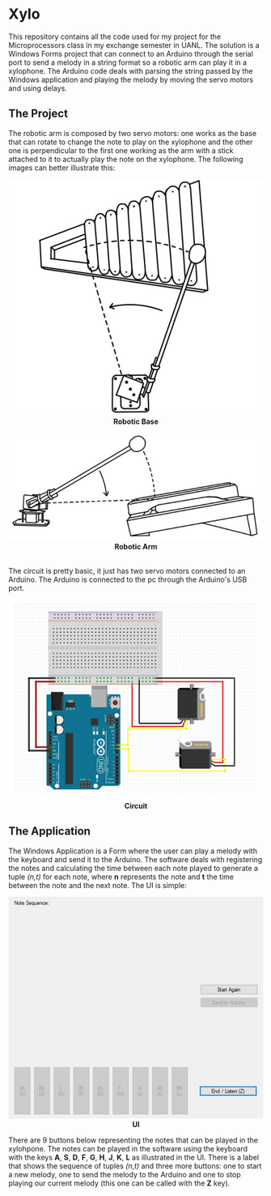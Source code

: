 # Xylo
This repository contains all the code used for my project for the Microprocessors class in my exchange semester in UANL. The solution is a Windows Forms project that can connect to an Arduino through the serial port to send a melody in a string format so a robotic arm can play it in a xylophone.
The Arduino code deals with parsing the string passed by the Windows application and playing the melody by moving the servo motors and using delays.

## The Project
The robotic arm is composed by two servo motors: one works as the base that can rotate to change the note to play on the xylophone and the other one is perpendicular to the first one working as the arm with a stick attached to it to actually play the note on the xylophone. The following images can better illustrate this:
<p align="center"><img src="/imgs/xylo1.JPG"><br><b>Robotic Base</b></p>
<p align="center"><img src="/imgs/xylo2.JPG"><br><b>Robotic Arm</b></p><br>
The circuit is pretty basic, it just has two servo motors connected to an Arduino. The Arduino is connected to the pc through the Arduino's USB port.
<p align="center"><img src="/imgs/circuit.JPG"><br><b>Circuit</b></p>

## The Application
The Windows Application is a Form where the user can play a melody with the keyboard and send it to the Arduino. The software deals with registering the notes and calculating the time between each note played to generate a tuple <i>(n,t)</i> for each note, where <b>n</b> represents the note and <b>t</b> the time between the note and the next note.
The UI is simple:
<p align="center"><img src="/imgs/ui.JPG"><br><b>UI</b></p>
There are 9 buttons below representing the notes that can be played in the xylohpone. The notes can be played in the software using the keyboard with the keys <b>A</b>, <b>S</b>, <b>D</b>, <b>F</b>, <b>G</b>, <b>H</b>, <b>J</b>, <b>K</b>, <b>L</b> as illustrated in the UI. There is a label that shows the sequence of tuples <i>(n,t)</i> and three more buttons: one to start a new melody, one to send the melody to the Arduino and one to stop playing our current melody (this one can be called with the <b>Z</b> key).



